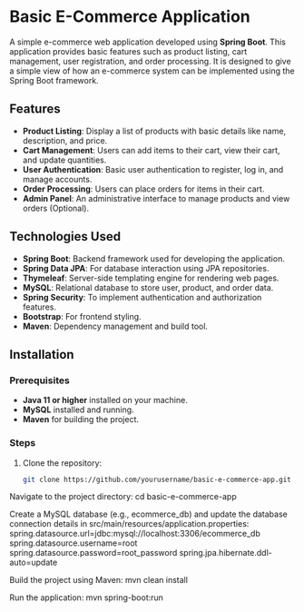 # Basic E-Commerce Application

A simple e-commerce web application developed using **Spring Boot**. This application provides basic features such as product listing, cart management, user registration, and order processing. It is designed to give a simple view of how an e-commerce system can be implemented using the Spring Boot framework.

## Features

- **Product Listing**: Display a list of products with basic details like name, description, and price.
- **Cart Management**: Users can add items to their cart, view their cart, and update quantities.
- **User Authentication**: Basic user authentication to register, log in, and manage accounts.
- **Order Processing**: Users can place orders for items in their cart.
- **Admin Panel**: An administrative interface to manage products and view orders (Optional).
  
## Technologies Used

- **Spring Boot**: Backend framework used for developing the application.
- **Spring Data JPA**: For database interaction using JPA repositories.
- **Thymeleaf**: Server-side templating engine for rendering web pages.
- **MySQL**: Relational database to store user, product, and order data.
- **Spring Security**: To implement authentication and authorization features.
- **Bootstrap**: For frontend styling.
- **Maven**: Dependency management and build tool.

## Installation

### Prerequisites

- **Java 11 or higher** installed on your machine.
- **MySQL** installed and running.
- **Maven** for building the project.

### Steps

1. Clone the repository:
   ```bash
   git clone https://github.com/yourusername/basic-e-commerce-app.git
Navigate to the project directory:
cd basic-e-commerce-app

Create a MySQL database (e.g., ecommerce_db) and update the database connection details in src/main/resources/application.properties:
spring.datasource.url=jdbc:mysql://localhost:3306/ecommerce_db
spring.datasource.username=root
spring.datasource.password=root_password
spring.jpa.hibernate.ddl-auto=update

Build the project using Maven:
mvn clean install

Run the application:
mvn spring-boot:run
